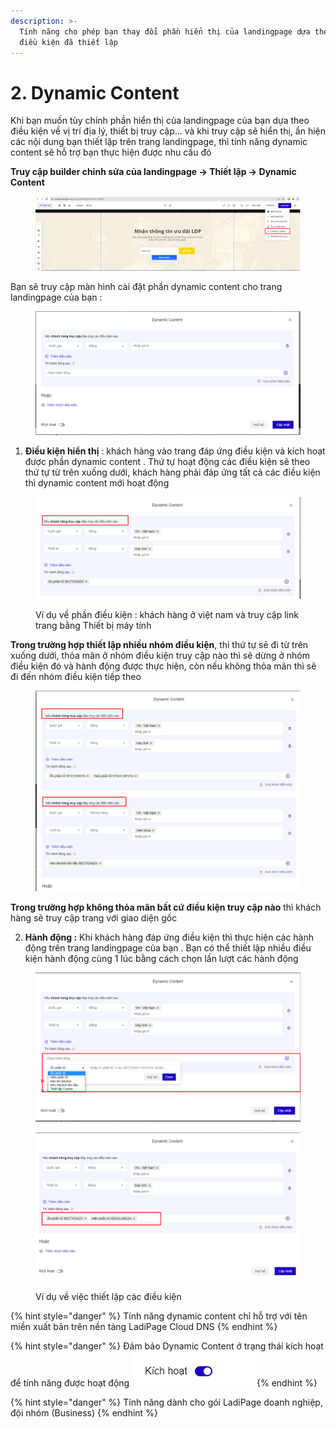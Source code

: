 ```yaml
---
description: >-
  Tính năng cho phép bạn thay đổi phần hiển thị của landingpage dựa theo các
  điều kiện đã thiết lập
---
```


# 2. Dynamic Content

Khi bạn muốn tùy chỉnh phần hiển thị của landingpage của bạn dựa theo điều kiện về vị trí địa lý, thiết bị truy cập... và khi truy cập sẽ hiển thị, ẩn hiện các nội dung bạn thiết lập trên trang landingpage, thì tính năng dynamic content sẽ hỗ trợ bạn thực hiện được nhu cầu đó&#x20;

**Truy cập builder chỉnh sửa của landingpage -> Thiết lập -> Dynamic Content**

<figure><img src="../.gitbook/assets/image (909).png" alt=""><figcaption></figcaption></figure>

Bạn sẽ truy cập màn hình cài đặt phần dynamic content cho trang landingpage của bạn :

<figure><img src="../.gitbook/assets/image (492).png" alt=""><figcaption></figcaption></figure>

1. **Điều kiện hiển thị** :  khách hàng vào trang đáp ứng điều kiện và kích hoạt được phần dynamic content  . Thứ tự hoạt động các điều kiện sẽ theo thứ tự từ trên xuống dưới, khách hàng phải đáp ứng tất cả các điều kiện thì dynamic content mới hoạt động&#x20;

<figure><img src="../.gitbook/assets/image (472).png" alt=""><figcaption><p>Ví dụ về phần điều kiện : khách hàng ở việt nam và truy cập link trang bằng Thiết bị máy tính</p></figcaption></figure>

**Trong trường hợp thiết lập nhiều nhóm điều kiện**, thì thứ tự sẽ đi từ trên xuống dưới, thỏa mãn ở  nhóm điều kiện truy cập nào thì sẽ dừng ở nhóm điều kiện đó và hành động được thực hiện, còn nếu không thỏa mãn thì sẽ đi đến nhóm điều kiện tiếp theo&#x20;

<figure><img src="../.gitbook/assets/image (473).png" alt=""><figcaption></figcaption></figure>

**Trong trường hợp không thỏa mãn bất cứ điều kiện truy cập nào** thì khách hàng sẽ truy cập trang với giao diện gốc&#x20;

2. **Hành động  :** Khi khách hàng đáp ứng điều kiện thì thực hiện các hành động trên trang landingpage của bạn . Bạn có thể thiết lập nhiều điều kiện hành động cùng 1 lúc bằng cách chọn lần lượt các hành động&#x20;

<figure><img src="../.gitbook/assets/image (483).png" alt=""><figcaption></figcaption></figure>

<figure><img src="../.gitbook/assets/image (481).png" alt=""><figcaption><p>Ví dụ về việc thiết lập các điều kiện </p></figcaption></figure>

{% hint style="danger" %}
Tính năng dynamic content chỉ hỗ trợ với tên miền xuất bản trên nền tảng LadiPage Cloud DNS&#x20;
{% endhint %}

{% hint style="danger" %}
Đảm bảo Dynamic Content ở trạng thái kích hoạt để tính năng được hoạt động ![](<../.gitbook/assets/image (340).png>)
{% endhint %}

{% hint style="danger" %}
Tính năng dành cho gói LadiPage doanh nghiệp, đội nhóm (Business)
{% endhint %}
